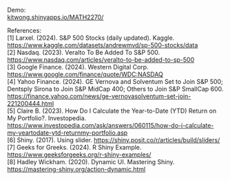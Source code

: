 Demo:</br>
[kitwong.shinyapps.io/MATH2270/](https://kitwong.shinyapps.io/MATH2270/)

References:</br>
[1] Larxel. (2024). S&P 500 Stocks (daily updated). Kaggle. https://www.kaggle.com/datasets/andrewmvd/sp-500-stocks/data </br>
[2] Nasdaq. (2023). Veralto To Be Added To S&P 500. https://www.nasdaq.com/articles/veralto-to-be-added-to-sp-500 </br>
[3] Google Finance. (2024). Western Digital Corp. https://www.google.com/finance/quote/WDC:NASDAQ </br>
[4] Yahoo Finance. (2024). GE Vernova and Solventum Set to Join S&P 500; Dentsply Sirona to Join S&P MidCap 400; Others to Join S&P SmallCap 600. https://finance.yahoo.com/news/ge-vernovasolventum-set-join-221200444.html</br>
[5] Claire B. (2023). How Do I Calculate the Year-to-Date (YTD) Return on My Portfolio?. Investopedia. https://www.investopedia.com/ask/answers/060115/how-do-i-calculate-my-yeartodate-ytd-returnmy-portfolio.asp</br>
[6] Shiny. (2017). Using slider. https://shiny.posit.co/r/articles/build/sliders/</br>
[7] Geeks for Greeks. (2024). R Shiny Example. https://www.geeksforgeeks.org/r-shiny-examples/</br>
[8] Hadley Wickham. (2020). Dynamic UI. Mastering Shiny. https://mastering-shiny.org/action-dynamic.html</br>
